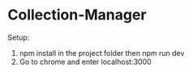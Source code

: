 # Collection-Manager

Setup:

1. npm install in the project folder then npm run dev
2. Go to chrome and enter localhost:3000
